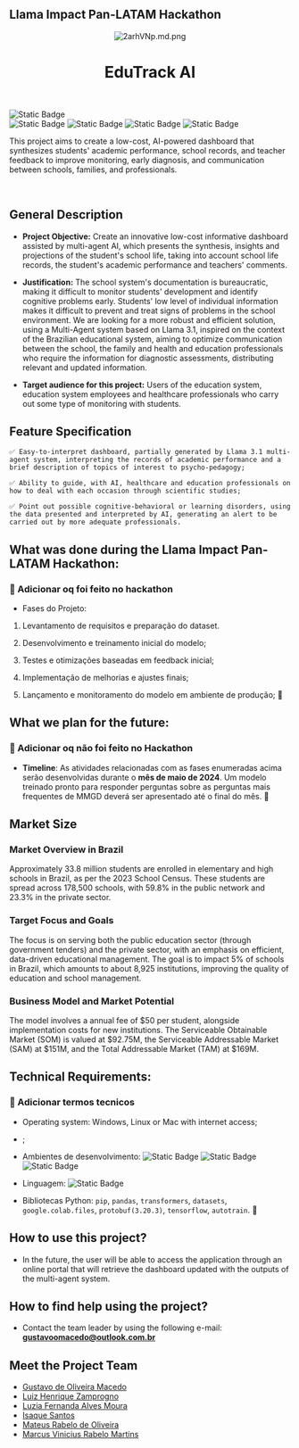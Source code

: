 ## Llama Impact Pan-LATAM Hackathon

<div align="center">

 ![2arhVNp.md.png](https://iili.io/2arhVNp.md.png)

</div>

# <div align="center"> EduTrack AI

<br>

<div>

![Static Badge](https://img.shields.io/badge/DEVELOPING-STATUS?style=for-the-badge&label=STATUS&color=bright%20green)
<br>
![Static Badge](https://img.shields.io/badge/Novembro%2F24-Create_in?label=Create%20in&color=purple)
![Static Badge](https://img.shields.io/badge/Brazil-Country?style=flat&label=Country&color=darkgreen)
![Static Badge](https://img.shields.io/badge/Llama3.1_8B_Instruct-Multi--Agent-yellow?style=flat&label=Llama%203.1%208B%20Instruct&color=yellow)
![Static Badge](https://img.shields.io/badge/Llobo_Squad-Create_in%3A?logo=Novembro%2F24&label=Llama%20Impact%20Pan-LATAM%20Hackathon&color=blue)


This project aims to create a low-cost, AI-powered dashboard that synthesizes students' academic performance, school records, and teacher feedback to improve monitoring, early diagnosis, and communication between schools, families, and professionals.

</div>

<br>

## General Description

- **Project Objective:** Create an innovative low-cost informative dashboard assisted by multi-agent AI, which presents the synthesis, insights and projections of the student's school life, taking into account school life records, the student's academic performance and teachers' comments.


- **Justification:** The school system's documentation is bureaucratic, making it difficult to monitor students' development and identify cognitive problems early. Students' low level of individual information makes it difficult to prevent and treat signs of problems in the school environment. We are looking for a more robust and efficient solution, using a Multi-Agent system based on Llama 3.1, inspired on the context of the Brazilian educational system, aiming to optimize communication between the school, the family and health and education professionals who require the information for diagnostic assessments, distributing relevant and updated information.

- **Target audience for this project:** Users of the education system, education system employees and healthcare professionals who carry out some type of monitoring with students.

 

## Feature Specification
 

    ✅ Easy-to-interpret dashboard, partially generated by Llama 3.1 multi-agent system, interpreting the records of academic performance and a brief description of topics of interest to psycho-pedagogy;

    ✅ Ability to guide, with AI, healthcare and education professionals on how to deal with each occasion through scientific studies;

    ✅ Point out possible cognitive-behavioral or learning disorders, using the data presented and interpreted by AI, generating an alert to be carried out by more adequate professionals.

## What was done during the Llama Impact Pan-LATAM Hackathon:
### 🚧 Adicionar oq foi feito no hackathon
 - Fases do Projeto: 

  1. Levantamento de requisitos e preparação do dataset. 

  2. Desenvolvimento e treinamento inicial do modelo;

  3. Testes e otimizações baseadas em feedback inicial;

  4. Implementação de melhorias e ajustes finais;

  5. Lançamento e monitoramento do modelo em ambiente de produção; 🚧
  

## What we plan for the future:
### 🚧 Adicionar oq não foi feito no Hackathon
- **Timeline**: As atividades relacionadas com as fases enumeradas acima serão desenvolvidas durante o **mês de maio de 2024**. Um modelo treinado pronto para responder perguntas sobre as perguntas mais frequentes de MMGD deverá ser apresentado até o final do mês. 🚧

## Market Size

### Market Overview in Brazil

Approximately 33.8 million students are enrolled in elementary and high schools in Brazil, as per the 2023 School Census. These students are spread across 178,500 schools, with 59.8% in the public network and 23.3% in the private sector.

### Target Focus and Goals

The focus is on serving both the public education sector (through government tenders) and the private sector, with an emphasis on efficient, data-driven educational management. The goal is to impact 5% of schools in Brazil, which amounts to about 8,925 institutions, improving the quality of education and school management.

### Business Model and Market Potential

The model involves a annual fee of $50 per student, alongside implementation costs for new institutions. The Serviceable Obtainable Market (SOM) is valued at $92.75M, the Serviceable Addressable Market (SAM) at $151M, and the Total Addressable Market (TAM) at $169M.


## Technical Requirements: 
### 🚧 Adicionar termos tecnicos
- Operating system: Windows, Linux or Mac with internet access;

- ;

- Ambientes de desenvolvimento: ![Static Badge](https://img.shields.io/badge/Google%20Colab-purple) ![Static Badge](https://img.shields.io/badge/Microsoft_Power_BI-blue)
![Static Badge](https://img.shields.io/badge/Llama3.1_8B_Instruct-Multi--Agent-yellow?style=flat&label=Llama%203.1%208B%20Instruct&color=yellow)

- Linguagem: ![Static Badge](https://img.shields.io/badge/Python-brightgreen)


- Bibliotecas Python: `pip`, `pandas`, `transformers`, `datasets`, `google.colab.files`, `protobuf(3.20.3)`, `tensorflow`, `autotrain`. 🚧


## How to use this project?

- In the future, the user will be able to access the application through an online portal that will retrieve the dashboard updated with the outputs of the multi-agent system. 

## How to find help using the project?

- Contact the team leader by using the following e-mail: **gustavoomacedo@outlook.com.br**

## Meet the Project Team

- [Gustavo de Oliveira Macedo](https://github.com/Gustavo-Macedo1)
- [Luiz Henrique Zamprogno](https://github.com/luiz-hfz)
- [Luzia Fernanda Alves Moura](https://github.com/LuziaMoura)
- [Isaque Santos](https://github.com/isaquesh)
- [Mateus Rabelo de Oliveira](https://github.com/takatoblue)
- [Marcus Vinicius Rabelo Martins](https://github.com/rabelomanager)
